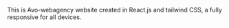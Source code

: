 This is Avo-webagency website created in React.js and tailwind CSS, a fully responsive for all devices.